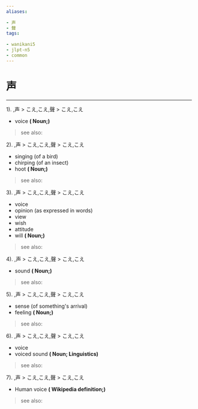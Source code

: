 ```yaml
---
aliases:
    
- 声
- 聲
tags:
    
- wanikani5
- jlpt-n5
- common
---
```


# 声
---
1).
,声 > こえ,こえ,聲 > こえ,こえ

- voice
**( Noun;)**
> see also: 
            
2).
,声 > こえ,こえ,聲 > こえ,こえ

- singing (of a bird)
- chirping (of an insect)
- hoot
**( Noun;)**
> see also: 
            
3).
,声 > こえ,こえ,聲 > こえ,こえ

- voice
- opinion (as expressed in words)
- view
- wish
- attitude
- will
**( Noun;)**
> see also: 
            
4).
,声 > こえ,こえ,聲 > こえ,こえ

- sound
**( Noun;)**
> see also: 
            
5).
,声 > こえ,こえ,聲 > こえ,こえ

- sense (of something's arrival)
- feeling
**( Noun;)**
> see also: 
            
6).
,声 > こえ,こえ,聲 > こえ,こえ

- voice
- voiced sound
**( Noun; Linguistics)**
> see also: 
            
7).
,声 > こえ,こえ,聲 > こえ,こえ

- Human voice
**( Wikipedia definition;)**
> see also: 
            